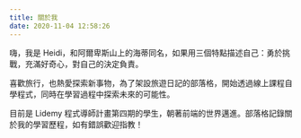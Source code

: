 ```yaml
---
title: 關於我
date: 2020-11-04 12:58:26
---
```


嗨，我是 Heidi，和阿爾卑斯山上的海蒂同名，如果用三個特點描述自己：勇於挑戰，充滿好奇心，對自己的決定負責。

喜歡旅行，也熱愛探索新事物，為了架設旅遊日記的部落格，開始透過線上課程自學程式，同時在學習過程中探索未來的可能性。

目前是 Lidemy 程式導師計畫第四期的學生，朝著前端的世界邁進。部落格記錄關於我的學習歷程，如有錯誤歡迎指教！
